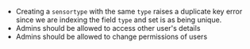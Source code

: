 * Creating a `sensortype` with the same `type` raises a duplicate key error since we are indexing the field `type` and set is as being unique.
* Admins should be allowed to access other user's details
* Admins should be allowed to change permissions of users